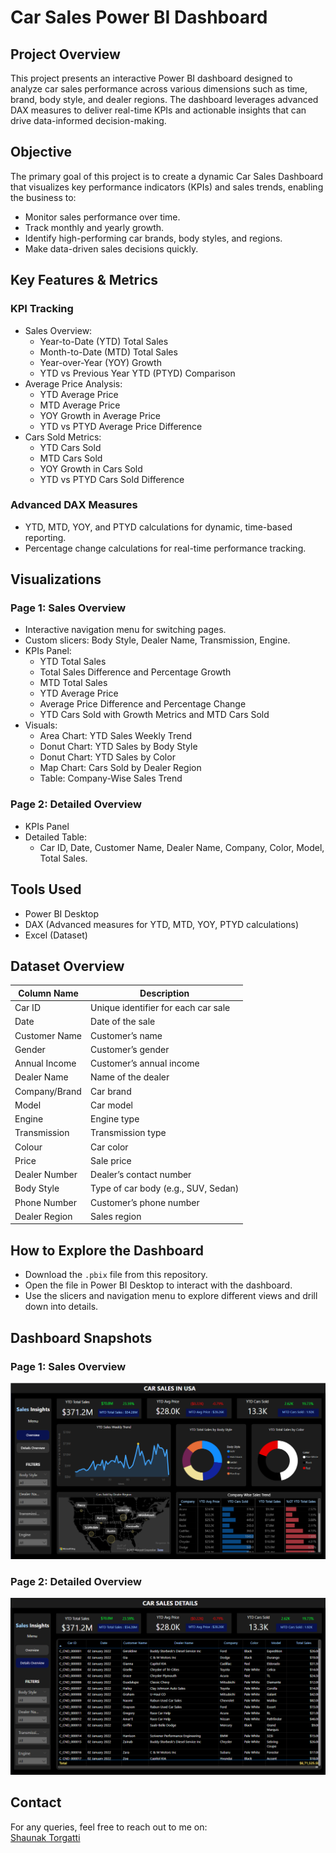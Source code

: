 # Car Sales Power BI Dashboard

## Project Overview
This project presents an interactive Power BI dashboard designed to analyze car sales performance across various dimensions such as time, brand, body style, and dealer regions. The dashboard leverages advanced DAX measures to deliver real-time KPIs and actionable insights that can drive data-informed decision-making.

## Objective
The primary goal of this project is to create a dynamic Car Sales Dashboard that visualizes key performance indicators (KPIs) and sales trends, enabling the business to:
- Monitor sales performance over time.
- Track monthly and yearly growth.
- Identify high-performing car brands, body styles, and regions.
- Make data-driven sales decisions quickly.

## Key Features & Metrics

### KPI Tracking
- Sales Overview:
   - Year-to-Date (YTD) Total Sales
   - Month-to-Date (MTD) Total Sales
   - Year-over-Year (YOY) Growth
   - YTD vs Previous Year YTD (PTYD) Comparison
- Average Price Analysis:
   - YTD Average Price
   - MTD Average Price
   - YOY Growth in Average Price
   - YTD vs PTYD Average Price Difference
- Cars Sold Metrics:
   - YTD Cars Sold
   - MTD Cars Sold
   - YOY Growth in Cars Sold
   - YTD vs PTYD Cars Sold Difference

### Advanced DAX Measures
- YTD, MTD, YOY, and PTYD calculations for dynamic, time-based reporting.
- Percentage change calculations for real-time performance tracking.

## Visualizations

### Page 1: Sales Overview
- Interactive navigation menu for switching pages.
- Custom slicers: Body Style, Dealer Name, Transmission, Engine.
- KPIs Panel:
   - YTD Total Sales
   - Total Sales Difference and Percentage Growth
   - MTD Total Sales
   - YTD Average Price
   - Average Price Difference and Percentage Change
   - YTD Cars Sold with Growth Metrics and MTD Cars Sold
- Visuals:
   - Area Chart: YTD Sales Weekly Trend
   - Donut Chart: YTD Sales by Body Style
   - Donut Chart: YTD Sales by Color
   - Map Chart: Cars Sold by Dealer Region
   - Table: Company-Wise Sales Trend  

### Page 2: Detailed Overview
- KPIs Panel
- Detailed Table:
   - Car ID, Date, Customer Name, Dealer Name, Company, Color, Model, Total Sales.

## Tools Used
- Power BI Desktop
- DAX (Advanced measures for YTD, MTD, YOY, PTYD calculations)
- Excel (Dataset)

## Dataset Overview
| Column Name | Description |
|-------------|-------------|
| Car ID | Unique identifier for each car sale |
| Date | Date of the sale |
| Customer Name | Customer’s name |
| Gender | Customer’s gender |
| Annual Income | Customer’s annual income |
| Dealer Name | Name of the dealer |
| Company/Brand | Car brand |
| Model | Car model |
| Engine | Engine type |
| Transmission | Transmission type |
| Colour | Car color |
| Price | Sale price |
| Dealer Number | Dealer’s contact number |
| Body Style | Type of car body (e.g., SUV, Sedan) |
| Phone Number | Customer’s phone number |
| Dealer Region | Sales region |

## How to Explore the Dashboard
- Download the `.pbix` file from this repository.
- Open the file in Power BI Desktop to interact with the dashboard.
- Use the slicers and navigation menu to explore different views and drill down into details.

## Dashboard Snapshots
### Page 1: Sales Overview
![Sales Overview](images/CarSalesOverview.png)

### Page 2: Detailed Overview
![Detailed Overview](images/CarSalesDetails.png)

## Contact
For any queries, feel free to reach out to me on:  
[Shaunak Torgatti](www.linkedin.com/in/shaunaktorgatti)

